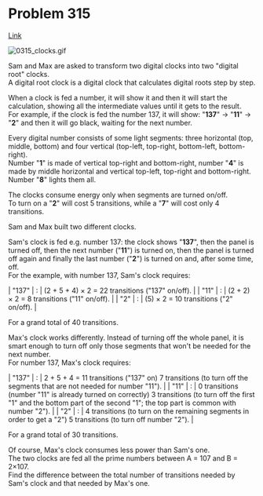 # Problem 315

[Link](https://projecteuler.net/problem=315)

![0315_clocks.gif](resources/images/0315_clocks.gif?1678992056)

Sam and Max are asked to transform two digital clocks into two "digital root" clocks.  
A digital root clock is a digital clock that calculates digital roots step by step.

When a clock is fed a number, it will show it and then it will start the calculation, showing all the intermediate values until it gets to the result.  
For example, if the clock is fed the number 137, it will show: "**137**" → "**11**" → "**2**" and then it will go black, waiting for the next number.

Every digital number consists of some light segments: three horizontal (top, middle, bottom) and four vertical (top-left, top-right, bottom-left, bottom-right).  
Number "**1**" is made of vertical top-right and bottom-right, number "**4**" is made by middle horizontal and vertical top-left, top-right and bottom-right. Number "**8**" lights them all.

The clocks consume energy only when segments are turned on/off.  
To turn on a "**2**" will cost 5 transitions, while a "**7**" will cost only 4 transitions.

Sam and Max built two different clocks.

Sam's clock is fed e.g. number 137: the clock shows "**137**", then the panel is turned off, then the next number ("**11**") is turned on, then the panel is turned off again and finally the last number ("**2**") is turned on and, after some time, off.  
For the example, with number 137, Sam's clock requires:  

| "137" | : | (2 + 5 + 4) × 2 = 22 transitions ("137" on/off). |
| "11"  | : | (2 + 2) × 2 = 8 transitions ("11" on/off).       |
| "2"   | : | (5) × 2 = 10 transitions ("2" on/off).           |

For a grand total of 40 transitions.

Max's clock works differently. Instead of turning off the whole panel, it is smart enough to turn off only those segments that won't be needed for the next number.  
For number 137, Max's clock requires:  

| "137" | : | 2 + 5 + 4 = 11 transitions ("137" on) 7 transitions (to turn off the segments that are not needed for number "11").                                                                  |
| "11"  | : | 0 transitions (number "11" is already turned on correctly) 3 transitions (to turn off the first "1" and the bottom part of the second "1";  the top part is common with number "2"). |
| "2"   | : | 4 transitions (to turn on the remaining segments in order to get a "2") 5 transitions (to turn off number "2").                                                                      |

For a grand total of 30 transitions.

Of course, Max's clock consumes less power than Sam's one.  
The two clocks are fed all the prime numbers between A = 107 and B = 2×107.  
Find the difference between the total number of transitions needed by Sam's clock and that needed by Max's one.
